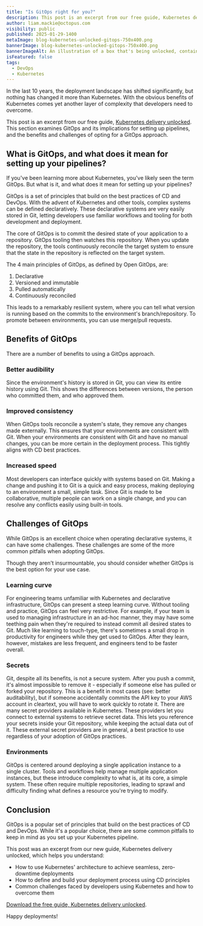 ```yaml
---
title: "Is GitOps right for you?" 
description: This post is an excerpt from our free guide, Kubernetes delivery unlocked. This section examines GitOps and its implications for setting up pipelines.
author: liam.mackie@octopus.com
visibility: public
published: 2025-01-29-1400
metaImage: blog-kubernetes-unlocked-gitops-750x400.png
bannerImage: blog-kubernetes-unlocked-gitops-750x400.png
bannerImageAlt: An illustration of a box that's being unlocked, containing Kubernetes logos, set against a dark blue gradient background.
isFeatured: false
tags: 
  - DevOps
  - Kubernetes
---
```


In the last 10 years, the deployment landscape has shifted significantly, but nothing has changed it more than Kubernetes. With the obvious benefits of Kubernetes comes yet another layer of complexity that developers need to overcome.

This post is an excerpt from our free guide, [Kubernetes delivery unlocked](https://octopus.com/whitepapers/kubernetes-delivery-unlocked). This section examines GitOps and its implications for setting up pipelines, and the benefits and challenges of opting for a GitOps approach. 

## What is GitOps, and what does it mean for setting up your pipelines? 

If you've been learning more about Kubernetes, you've likely seen the term GitOps. But what is it, and what does it mean for setting up your pipelines?

GitOps is a set of principles that build on the best practices of CD and DevOps. With the advent of Kubernetes and other tools, complex systems can be defined declaratively. These declarative systems are very easily stored in Git, letting developers use familiar workflows and tooling for both development and deployment.

The core of GitOps is to commit the desired state of your application to a repository. GitOps tooling then watches this repository. When you update the repository, the tools continuously reconcile the target system to ensure that the state in the repository is reflected on the target system.

The 4 main principles of GitOps, as defined by Open GitOps, are:

1. Declarative
2. Versioned and immutable
3. Pulled automatically
4. Continuously reconciled

This leads to a remarkably resilient system, where you can tell what version is running based on the commits to the environment's branch/repository. To promote between environments, you can use merge/pull requests.

## Benefits of GitOps

There are a number of benefits to using a GitOps approach.

### Better audibility

Since the environment's history is stored in Git, you can view its entire history using Git. This shows the differences between versions, the person who committed them, and who approved them.

### Improved consistency

When GitOps tools reconcile a system's state, they remove any changes made externally. This ensures that your environments are consistent with Git. When your environments are consistent with Git and have no manual changes, you can be more certain in the deployment process. This tightly aligns with CD best practices.

### Increased speed

Most developers can interface quickly with systems based on Git. Making a change and pushing it to Git is a quick and easy process, making deploying to an environment a small, simple task. Since Git is made to be collaborative, multiple people can work on a single change, and you can resolve any conflicts easily using built-in tools.

## Challenges of GitOps

While GitOps is an excellent choice when operating declarative systems, it can have some challenges. These challenges are some of the more common pitfalls when adopting GitOps.

Though they aren't insurmountable, you should consider whether GitOps is the best option for your use case.

### Learning curve

For engineering teams unfamiliar with Kubernetes and declarative infrastructure, GitOps can present a steep learning curve. Without tooling and practice, GitOps can feel very restrictive. For example, if your team is used to managing infrastructure in an ad-hoc manner, they may have some teething pain when they're required to instead commit all desired states to Git. Much like learning to touch-type, there's sometimes a small drop in productivity for engineers while they get used to GitOps. After they learn, however, mistakes are less frequent, and engineers tend to be faster overall.

### Secrets

Git, despite all its benefits, is not a secure system. After you push a commit, it's almost impossible to remove it - especially if someone else has pulled or forked your repository. This is a benefit in most cases (see: better auditability), but if someone accidentally commits the API key to your AWS account in cleartext, you will have to work quickly to rotate it.
There are many secret providers available in Kubernetes. These providers let you connect to external systems to retrieve secret data. This lets you reference your secrets inside your Git repository, while keeping the actual data out of it. These external secret providers are in general, a best practice to use regardless of your adoption of GitOps practices.

### Environments

GitOps is centered around deploying a single application instance to a single cluster. Tools and workflows help manage multiple application instances, but these introduce complexity to what is, at its core, a simple system. These often require multiple repositories, leading to sprawl and difficulty finding what defines a resource you're trying to modify.


## Conclusion 

GitOps is a popular set of principles that build on the best practices of CD and DevOps. While it's a popular choice, there are some common pitfalls to keep in mind as you set up your Kubernetes pipeline. 

This post was an excerpt from our new guide, Kubernetes delivery unlocked, which helps you understand:

- How to use Kubernetes' architecture to achieve seamless, zero-downtime deployments
- How to define and build your deployment process using CD principles
- Common challenges faced by developers using Kubernetes and how to overcome them

[Download the free guide, Kubernetes delivery unlocked](https://octopus.com/whitepapers/kubernetes-delivery-unlocked).

Happy deployments! 